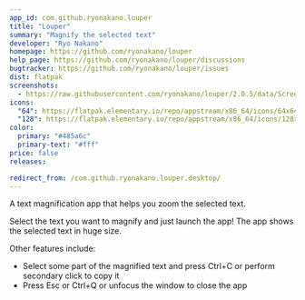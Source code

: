 ```yaml
---
app_id: com.github.ryonakano.louper
title: "Louper"
summary: "Magnify the selected text"
developer: "Ryo Nakano"
homepage: https://github.com/ryonakano/louper
help_page: https://github.com/ryonakano/louper/discussions
bugtracker: https://github.com/ryonakano/louper/issues
dist: flatpak
screenshots:
  - https://raw.githubusercontent.com/ryonakano/louper/2.0.5/data/Screenshot.png
icons:
  "64": https://flatpak.elementary.io/repo/appstream/x86_64/icons/64x64/com.github.ryonakano.louper.png
  "128": https://flatpak.elementary.io/repo/appstream/x86_64/icons/128x128/com.github.ryonakano.louper.png
color:
  primary: "#485a6c"
  primary-text: "#fff"
price: false
releases:

redirect_from: /com.github.ryonakano.louper.desktop/
---
```


<p>
      A text magnification app that helps you zoom the selected text.
    </p>
<p>
      Select the text you want to magnify and just launch the app! The app shows the selected text in huge size.
    </p>
<p>
      Other features include:
    </p>
<ul>
<li>Select some part of the magnified text and press Ctrl+C or perform secondary click to copy it</li>
<li>Press Esc or Ctrl+Q or unfocus the window to close the app</li>
</ul>